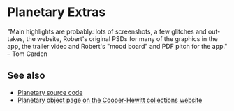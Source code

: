 Planetary Extras
=========

"Main highlights are probably: lots of screenshots, a few glitches and out-takes, the website, Robert's original PSDs for many of the graphics in the app, the trailer video and Robert's "mood board" and PDF pitch for the app." – Tom Carden

See also
--

* [Planetary source code](https://github.com/cooperhewitt/Planetary)
* [Planetary object page on the Cooper-Hewitt collections website](http://collection.cooperhewitt.org/objects/35520989/)
